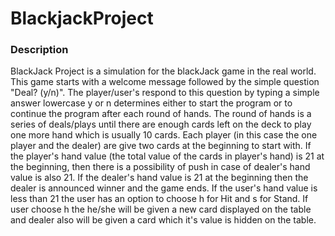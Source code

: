 # BlackjackProject

### Description

BlackJack Project is a simulation for the blackJack game in the real world.
This game starts with a welcome message followed by the simple question "Deal? (y/n)".
The player/user's respond to this question by typing a simple answer lowercase y or n determines either to start the program or to continue the program after each round of hands.
The round of hands is a series of deals/plays until there are enough cards left on the deck to play one more hand which is usually 10 cards.
Each player (in this case the one player and the dealer) are give two cards at the beginning to start with. If the player's hand value (the total value of the cards in player's hand) is 21 at the beginning, then there is a possibility of push in case of dealer's hand value is also 21.
If the dealer's hand value is 21 at the beginning then the dealer is announced winner and the game ends.
If the user's hand value is less than 21 the user has an option to choose h for Hit and s for Stand. If user choose h the he/she will be given a new card displayed on the table and dealer also will be given a card which it's value is hidden on the table.
